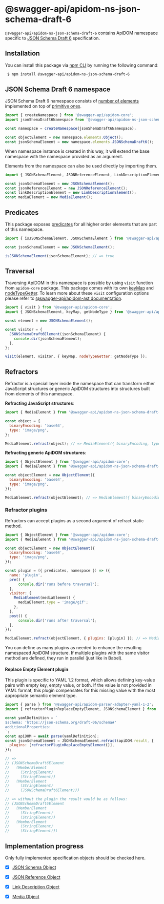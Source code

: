# @swagger-api/apidom-ns-json-schema-draft-6

`@swagger-api/apidom-ns-json-schema-draft-6` contains ApiDOM namespace specific to [JSON Schema Draft 6](https://datatracker.ietf.org/doc/html/draft-wright-json-schema-01) specification.

## Installation

You can install this package via [npm CLI](https://docs.npmjs.com/cli) by running the following command:

```sh
 $ npm install @swagger-api/apidom-ns-json-schema-draft-6
```

## JSON Schema Draft 6 namespace

JSON Schema Draft 6 namespace consists of [number of elements](https://github.com/swagger-api/apidom/tree/main/packages/apidom-ns-json-schema-draft-6/src/elements) implemented on top
of [primitive ones](https://github.com/refractproject/minim/tree/master/lib/primitives).

```js
import { createNamespace } from '@swagger-api/apidom-core';
import jsonShemaDraft6Namespace from '@swagger-api/apidom-ns-json-schema-draft-6';

const namespace = createNamespace(jsonShemaDraft6Namespace);

const objectElement = new namespace.elements.Object();
const jsonSchemaElement = new namespace.elements.JSONSchemaDraft6();
```

When namespace instance is created in this way, it will extend the base namespace
with the namespace provided as an argument.

Elements from the namespace can also be used directly by importing them.

```js
import { JSONSchemaElement, JSONReferenceElement, LinkDescriptionElement, MediaElement } from '@swagger-api/apidom-ns-json-schema-draft-6';

const jsonSchemaElement = new JSONSchemaElement();
const jsonReferenceElement = new JSONReferenceElement();
const linkDescriptionElement = new LinkDescriptionElement();
const mediaElement = new MediaElement();
```

## Predicates

This package exposes [predicates](https://github.com/swagger-api/apidom/blob/main/packages/apidom-ns-json-schema-draft-6/src/predicates.ts)
for all higher order elements that are part of this namespace.

```js
import { isJSONSchemaElement, JSONSchemaElement } from '@swagger-api/apidom-ns-json-schema-draft-6';

const jsonSchemaElement = new JSONSchemaElement();

isJSONSchemaElement(jsonSchemaElement); // => true
```

## Traversal

Traversing ApiDOM in this namespace is possible by using `visit` function from `apidom-core` package.
This package comes with its own [keyMap](https://github.com/swagger-api/apidom/blob/main/packages/apidom-ns-json-schema-draft-6/src/traversal/visitor.ts#L11) and [nodeTypeGetter](https://github.com/swagger-api/apidom/blob/main/packages/apidom-ns-json-schema-draft-6/src/traversal/visitor.ts#L4).
To learn more about these `visit` configuration options please refer to [@swagger-api/apidom-ast documentation](https://github.com/swagger-api/apidom/blob/main/packages/apidom-ast/README.md#visit).

```js
import { visit } from '@swagger-api/apidom-core';
import { JSONSchemaElement, keyMap, getNodeType } from '@swagger-api/apidom-ns-json-schema-draft-6';

const element = new JSONSchemaElement();

const visitor = {
  JSONSchemaDraft6Element(jsonSchemaElement) {
    console.dir(jsonSchemaElement);
  },
};

visit(element, visitor, { keyMap, nodeTypeGetter: getNodeType });
```

## Refractors

Refractor is a special layer inside the namespace that can transform either JavaScript structures
or generic ApiDOM structures into structures built from elements of this namespace.

**Refracting JavaScript structures**:

```js
import { MediaElement } from '@swagger-api/apidom-ns-json-schema-draft-6';

const object = {
  binaryEncoding: 'base64',
  type: 'image/png',
};

MediaElement.refract(object); // => MediaElement({ binaryEncoding, type })
```

**Refracting generic ApiDOM structures**:

```js
import { ObjectElement } from '@swagger-api/apidom-core';
import { MediaElement } from '@swagger-api/apidom-ns-json-schema-draft-6';

const objectElement = new ObjectElement({
  binaryEncoding: 'base64',
  type: 'image/png',
});

MediaElement.refract(objectElement); // => MediaElement({ binaryEncoding = 'base64', type = 'image/png' })
```

### Refractor plugins

Refractors can accept plugins as a second argument of refract static method.

```js
import { ObjectElement } from '@swagger-api/apidom-core';
import { MediaElement } from '@swagger-api/apidom-ns-json-schema-draft-6';

const objectElement = new ObjectElement({
  binaryEncoding: 'base64',
  type: 'image/png',
});

const plugin = ({ predicates, namespace }) => ({
  name: 'plugin',
  pre() {
      console.dir('runs before traversal');
  },
  visitor: {
    MediaElement(mediaElement) {
      mediaElement.type = 'image/gif';
    },
  },
  post() {
      console.dir('runs after traversal');
  },
});

MediaElement.refract(objectElement, { plugins: [plugin] }); // => MediaElement({ binaryEncoding = 'base64', type = 'image/gif' })
```

You can define as many plugins as needed to enhance the resulting namespaced ApiDOM structure.
If multiple plugins with the same visitor method are defined, they run in parallel (just like in Babel).

#### Replace Empty Element plugin

This plugin is specific to YAML 1.2 format, which allows defining key-value pairs with empty key,
empty value, or both. If the value is not provided in YAML format, this plugin compensates for
this missing value with the most appropriate semantic element type.

```js
import { parse } from '@swagger-api/apidom-parser-adapter-yaml-1-2';
import { refractorPluginReplaceEmptyElement, JSONSchemaElement } from '@swagger-api/apidom-ns-json-schema-draft-6';

const yamlDefinition = `
$schema: 'https://json-schema.org/draft-06/schema#'
additionalProperties:
`;
const apiDOM = await parse(yamlDefinition);
const jsonSchemaElement = JSONSchemaElement.refract(apiDOM.result, {
  plugins: [refractorPluginReplaceEmptyElement()],
});

// =>
// (JSONSchemaDraft6Element
//   (MemberElement
//     (StringElement)
//     (StringElement))
//   (MemberElement
//     (StringElement)
//     (JSONSchemaDraft6Element)))

// => without the plugin the result would be as follows:
// (JSONSchemaDraft6Element
//   (MemberElement
//     (StringElement)
//     (StringElement))
//   (MemberElement
//     (StringElement)
//     (StringElement)))
```

## Implementation progress

Only fully implemented specification objects should be checked here.

- [x] [JSON Schema Object](https://datatracker.ietf.org/doc/html/draft-wright-json-schema-01)
- [x] [JSON Reference Object](https://datatracker.ietf.org/doc/html/draft-pbryan-zyp-json-ref-03)
- [x] [Link Description Object](https://datatracker.ietf.org/doc/html/draft-wright-json-schema-hyperschema-01#section-6)
- [x] [Media Object](https://datatracker.ietf.org/doc/html/draft-wright-json-schema-hyperschema-01#section-5.3)


